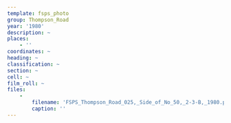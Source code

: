 ```yaml
---
template: fsps_photo
group: Thompson_Road
year: '1980'
description: ~
places:
    - ''
coordinates: ~
heading: ~
classification: ~
section: ~
cell: ~
film_roll: ~
files:
    -
        filename: 'FSPS_Thompson_Road_025,_Side_of_No_50,_2-3-B,_1980.png'
        caption: ''
---
```

